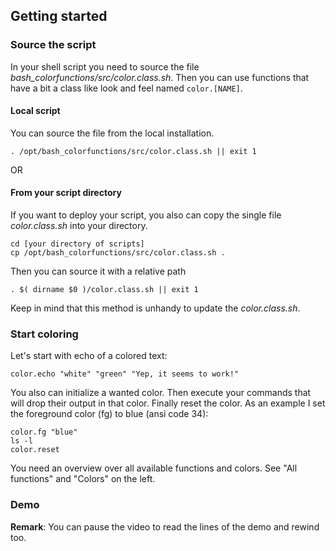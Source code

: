 <!-- START-ADD-TTY-PLAYER -->
<html>
    <script src=ttyrec/webcomponents-lite.min.js></script>
    <link rel=stylesheet href=ttyrec/tty-player.css>
    <script src=ttyrec/term.min.js></script>
    <script src=ttyrec/tty-player.min.js></script>
</html>
<!-- END-ADD-TTY-PLAYER -->

## Getting started

### Source the script

In your shell script you need to source the file *bash_colorfunctions/src/color.class.sh*.
Then you can use functions that have a bit a class like look and feel named `color.[NAME]`.

#### Local script

You can source the file from the local installation.

```shell
. /opt/bash_colorfunctions/src/color.class.sh || exit 1
```

OR

#### From your script directory

If you want to deploy your script, you also can copy the single file *color.class.sh* into your directory.

```shell
cd [your directory of scripts]
cp /opt/bash_colorfunctions/src/color.class.sh .
```
Then you can source it with a relative path

```shell
. $( dirname $0 )/color.class.sh || exit 1
```

Keep in mind that this method is unhandy to update the *color.class.sh*.

### Start coloring

Let's start with echo of a colored text:

```shell
color.echo "white" "green" "Yep, it seems to work!"
```

You also can initialize a wanted color. Then execute your commands that will drop their output in that color. Finally reset the color.
As an example I set the foreground color (fg) to blue (ansi code 34):

```shell
color.fg "blue"
ls -l
color.reset
```

You need an overview over all available functions and colors.
See "All functions" and "Colors" on the left.

### Demo

**Remark**: You can pause the video to read the lines of the demo and rewind too.

<tty-player controls rows=30 cols=105 src=files/getting_started.ttyrec poster=npt:20></tty-player>

